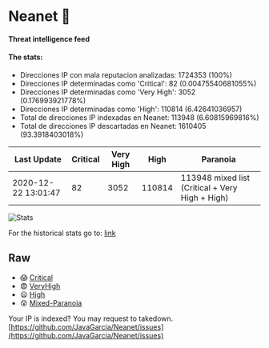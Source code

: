 # Neanet :hocho:
#### Threat intelligence feed
#### The stats:

- Direcciones IP con mala reputacion analizadas: 1724353 (100%)
- Direcciones IP determinadas como 'Critical':  82 (0.00475540681055%)
- Direcciones IP determinadas como 'Very High':  3052 (0.176993921778%)
- Direcciones IP determinadas como 'High':  110814 (6.42641036957)
- Total de direcciones IP indexadas en Neanet:  113948 (6.60815969816%)
- Total de direcciones IP descartadas en Neanet:  1610405 (93.3918403018%)

| Last Update | Critical | Very High | High | Paranoia |
| --- | --- | --- | --- | --- |
| 2020-12-22 13:01:47 | 82 | 3052 | 110814 | 113948 mixed list (Critical + Very High + High)|

![Stats](https://docs.google.com/spreadsheets/d/e/2PACX-1vSnaNMIXVabIpDJjufMlzH7poXnshF3mgd8Is1g9ytUEzVsP5my4Trn8f-xkoLLQ38xpL3HtmUexLo6/pubchart?oid=501124687&format=image)

For the historical stats go to: [link](/stats.csv)
## Raw
- :scream: [Critical](https://raw.githubusercontent.com/JavaGarcia/Neanet/master/blacklists/neanet_critical.txt)
- :fearful: [VeryHigh](https://raw.githubusercontent.com/JavaGarcia/Neanet/master/blacklists/neanet_veryHigh.txtt)
- :frowning: [High](https://raw.githubusercontent.com/JavaGarcia/Neanet/master/blacklists/neanet_high.txt)
- :dizzy_face: [Mixed-Paranoia](https://raw.githubusercontent.com/JavaGarcia/Neanet/master/blacklists/neanet_all.txt)


Your IP is indexed? You may request to takedown. [https://github.com/JavaGarcia/Neanet/issues](https://github.com/JavaGarcia/Neanet/issues)














































































































































































































































































































































































































































































































































































































































































































































































































































































































































































































































































































































































































































































































































































































































































































































































































































































































































































































































































































































































































































































































































































































































































































































































































































































































































































































































































































































































































































































































































































































































































